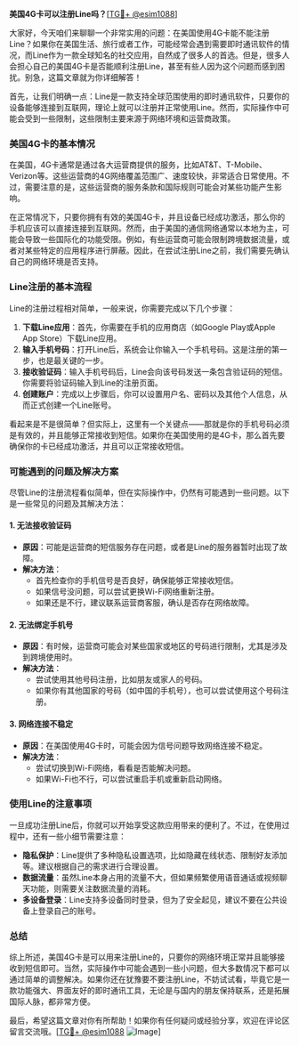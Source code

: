 **美国4G卡可以注册Line吗？**[[TG💪+ @esim1088](https://t.me/s/esim1088)]

大家好，今天咱们来聊聊一个非常实用的问题：在美国使用4G卡能不能注册Line？如果你在美国生活、旅行或者工作，可能经常会遇到需要即时通讯软件的情况，而Line作为一款全球知名的社交应用，自然成了很多人的首选。但是，很多人会担心自己的美国4G卡是否能顺利注册Line，甚至有些人因为这个问题而感到困扰。别急，这篇文章就为你详细解答！

首先，让我们明确一点：Line是一款支持全球范围使用的即时通讯软件，只要你的设备能够连接到互联网，理论上就可以注册并正常使用Line。然而，实际操作中可能会受到一些限制，这些限制主要来源于网络环境和运营商政策。

### 美国4G卡的基本情况

在美国，4G卡通常是通过各大运营商提供的服务，比如AT&T、T-Mobile、Verizon等。这些运营商的4G网络覆盖范围广、速度较快，非常适合日常使用。不过，需要注意的是，这些运营商的服务条款和国际规则可能会对某些功能产生影响。

在正常情况下，只要你拥有有效的美国4G卡，并且设备已经成功激活，那么你的手机应该可以直接连接到互联网。然而，由于美国的通信网络通常以本地为主，可能会导致一些国际化的功能受限。例如，有些运营商可能会限制跨境数据流量，或者对某些特定的应用程序进行屏蔽。因此，在尝试注册Line之前，我们需要先确认自己的网络环境是否支持。

### Line注册的基本流程

Line的注册过程相对简单，一般来说，你需要完成以下几个步骤：

1. **下载Line应用**：首先，你需要在手机的应用商店（如Google Play或Apple App Store）下载Line应用。
2. **输入手机号码**：打开Line后，系统会让你输入一个手机号码。这是注册的第一步，也是最关键的一步。
3. **接收验证码**：输入手机号码后，Line会向该号码发送一条包含验证码的短信。你需要将验证码输入到Line的注册页面。
4. **创建账户**：完成以上步骤后，你可以设置用户名、密码以及其他个人信息，从而正式创建一个Line账号。

看起来是不是很简单？但实际上，这里有一个关键点——那就是你的手机号码必须是有效的，并且能够正常接收到短信。如果你在美国使用的是4G卡，那么首先要确保你的卡已经成功激活，并且可以正常接收短信。

### 可能遇到的问题及解决方案

尽管Line的注册流程看似简单，但在实际操作中，仍然有可能遇到一些问题。以下是一些常见的问题及其解决方法：

#### 1. **无法接收验证码**
   - **原因**：可能是运营商的短信服务存在问题，或者是Line的服务器暂时出现了故障。
   - **解决方法**：
     - 首先检查你的手机信号是否良好，确保能够正常接收短信。
     - 如果信号没问题，可以尝试更换Wi-Fi网络重新注册。
     - 如果还是不行，建议联系运营商客服，确认是否存在网络故障。

#### 2. **无法绑定手机号**
   - **原因**：有时候，运营商可能会对某些国家或地区的号码进行限制，尤其是涉及到跨境使用时。
   - **解决方法**：
     - 尝试使用其他号码注册，比如朋友或家人的号码。
     - 如果你有其他国家的号码（如中国的手机号），也可以尝试使用这个号码注册。

#### 3. **网络连接不稳定**
   - **原因**：在美国使用4G卡时，可能会因为信号问题导致网络连接不稳定。
   - **解决方法**：
     - 尝试切换到Wi-Fi网络，看看是否能解决问题。
     - 如果Wi-Fi也不行，可以尝试重启手机或重新启动网络。

### 使用Line的注意事项

一旦成功注册Line后，你就可以开始享受这款应用带来的便利了。不过，在使用过程中，还有一些小细节需要注意：

- **隐私保护**：Line提供了多种隐私设置选项，比如隐藏在线状态、限制好友添加等。建议根据自己的需求进行合理设置。
- **数据流量**：虽然Line本身占用的流量不大，但如果频繁使用语音通话或视频聊天功能，则需要关注数据流量的消耗。
- **多设备登录**：Line支持多设备同时登录，但为了安全起见，建议不要在公共设备上登录自己的账号。

### 总结

综上所述，美国4G卡是可以用来注册Line的，只要你的网络环境正常并且能够接收到短信即可。当然，实际操作中可能会遇到一些小问题，但大多数情况下都可以通过简单的调整解决。如果你还在犹豫要不要注册Line，不妨试试看，毕竟它是一款功能强大、界面友好的即时通讯工具，无论是与国内的朋友保持联系，还是拓展国际人脉，都非常方便。

最后，希望这篇文章对你有所帮助！如果你有任何疑问或经验分享，欢迎在评论区留言交流哦。[[TG💪+ @esim1088](https://t.me/s/esim1088) ![Image](https://i.postimg.cc/4NQfJmqS/Snipaste-2025-05-13-00-14-12.png)]